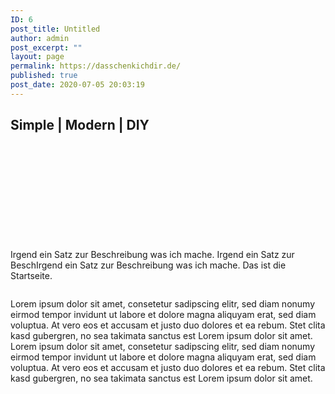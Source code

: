 ```yaml
---
ID: 6
post_title: Untitled
author: admin
post_excerpt: ""
layout: page
permalink: https://dasschenkichdir.de/
published: true
post_date: 2020-07-05 20:03:19
---
```

<!-- wp:heading {"align":"center"} -->
<h2 class="has-text-align-center">Simple | Modern | DIY</h2>
<!-- /wp:heading -->

<!-- wp:spacer {"height":76} -->
<div style="height:76px" aria-hidden="true" class="wp-block-spacer"></div>
<!-- /wp:spacer -->

<!-- wp:spacer {"height":78} -->
<div style="height:78px" aria-hidden="true" class="wp-block-spacer"></div>
<!-- /wp:spacer -->

<!-- wp:paragraph -->
<p>Irgend ein Satz zur Beschreibung was ich mache. Irgend ein Satz zur BeschIrgend ein Satz zur Beschreibung was ich mache. Das ist die Startseite.</p>
<!-- /wp:paragraph -->

<!-- wp:image {"id":8,"sizeSlug":"large"} -->
<figure class="wp-block-image size-large"><img src="https://dasschenkichdir.de/wp-content/uploads/2020/07/Bath-Caddy-1024x768.jpg" alt="" class="wp-image-8"/></figure>
<!-- /wp:image -->

<!-- wp:paragraph -->
<p>Lorem ipsum dolor sit amet, consetetur sadipscing elitr, sed diam nonumy eirmod tempor invidunt ut labore et dolore magna aliquyam erat, sed diam voluptua. At vero eos et accusam et justo duo dolores et ea rebum. Stet clita kasd gubergren, no sea takimata sanctus est Lorem ipsum dolor sit amet. Lorem ipsum dolor sit amet, consetetur sadipscing elitr, sed diam nonumy eirmod tempor invidunt ut labore et dolore magna aliquyam erat, sed diam voluptua. At vero eos et accusam et justo duo dolores et ea rebum. Stet clita kasd gubergren, no sea takimata sanctus est Lorem ipsum dolor sit amet.</p>
<!-- /wp:paragraph -->